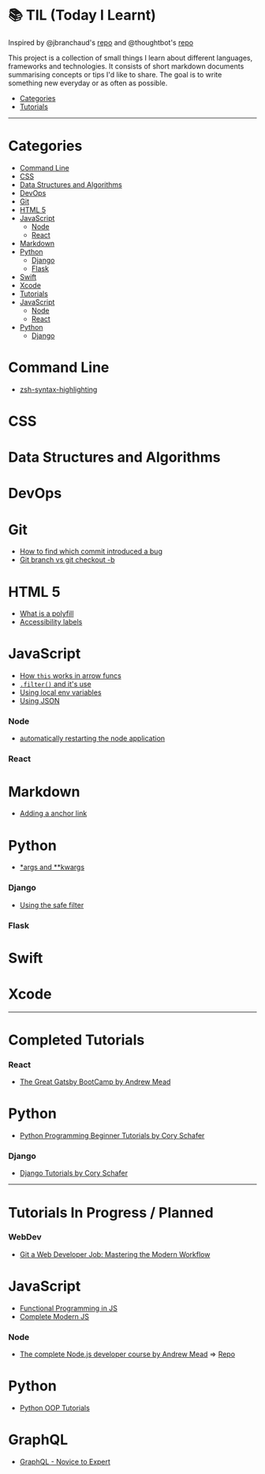 # :books: TIL (Today I Learnt)

Inspired by @jbranchaud's [repo](https://github.com/jbranchaud/til) and @thoughtbot's [repo](https://github.com/thoughtbot/til)

This project is a collection of small things I learn about different languages, frameworks and technologies.
It consists of short markdown documents summarising concepts or tips I'd like to share.
The goal is to write something new everyday or as often as possible.

-   [Categories](#categories)
-   [Tutorials](#tutorials)

---

# Categories

- [Command Line](#command-line)
- [CSS](#css)
- [Data Structures and Algorithms](#data-structures-and-algorithms)
- [DevOps](#devops)
- [Git](#git)
- [HTML 5](#html-5)
- [JavaScript](#javascript)
    - [Node](#node)
    - [React](#react)
- [Markdown](#markdown)
- [Python](#python)
    - [Django](#django)
    - [Flask](#flask)
- [Swift](#swift)
- [Xcode](#xcode)
- [Tutorials](#tutorials)
- [JavaScript](#javascript-1)
    - [Node](#node-1)
    - [React](#react-1)
- [Python](#python-1)
    - [Django](#django-1)

# Command Line

-   [zsh-syntax-highlighting](commandLine/installing-zsh-syntax-highlighting.md)

# CSS

# Data Structures and Algorithms

# DevOps

# Git

-   [How to find which commit introduced a bug](git/git_bisect.md)
-   [Git branch vs git checkout -b](git/git-branch-vs-git-checkout-b.md)

# HTML 5

-   [What is a polyfill](html/polyfill.md)
-   [Accessibility labels](html/accessibilityLabels.md)

# JavaScript

-   [How `this` works in arrow funcs](javascript/this-arrow-funcs.md)
-   [`.filter()` and it's use](javascript/filter-array.md)
-   [Using local env variables](javascript/local-enviroment-variables.md)
-   [Using JSON](javascript/stringify-and-parse.md)

### Node

-   [automatically restarting the node application](javascript/node/nodemon.md)

### React

# Markdown

-   [Adding a anchor link](markdown/adding-an-achor-link.md)

# Python

-   [\*args and \*\*kwargs](python/args-and-kwargs.md)

### Django

-   [Using the safe filter](python/django/using-safe-filter.md)

### Flask

# Swift

# Xcode

---

# Completed Tutorials

### React

-   [The Great Gatsby BootCamp by Andrew Mead](https://www.youtube.com/watch?v=8t0vNu2fCCM&t=13739s)

# Python

-   [Python Programming Beginner Tutorials by Cory Schafer](https://www.youtube.com/playlist?list=PL-osiE80TeTskrapNbzXhwoFUiLCjGgY7)

### Django

-   [Django Tutorials by Cory Schafer](https://www.youtube.com/playlist?list=PL-osiE80TeTtoQCKZ03TU5fNfx2UY6U4p)

---

# Tutorials In Progress / Planned

### WebDev

- [Git a Web Developer Job: Mastering the Modern Workflow](https://www.udemy.com/course/git-a-web-developer-job-mastering-the-modern-workflow/)

# JavaScript

- [Functional Programming in JS](https://www.youtube.com/playlist?list=PL0zVEGEvSaeEd9hlmCXrk5yUyqUag-n84)
- [Complete Modern JS](https://www.udemy.com/course/the-complete-javascript-course/)

### Node

-   [The complete Node.js developer course by Andrew Mead](https://www.udemy.com/course/the-complete-nodejs-developer-course-2) => [Repo](https://github.com/mrpbennett/udemy-complete-node.js-dev-course)

# Python 

- [Python OOP Tutorials](https://www.youtube.com/playlist?list=PL-osiE80TeTsqhIuOqKhwlXsIBIdSeYtc)

# GraphQL

- [GraphQL - Novice to Expert](https://www.youtube.com/watch?v=ed8SzALpx1Q&amp;index=20&amp;t=13377s)


